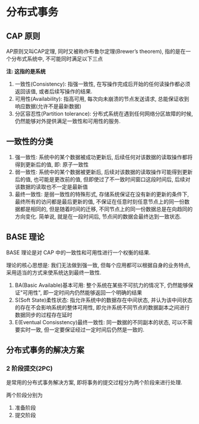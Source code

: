 # 分布式事务

## CAP 原则

AP原则又叫CAP定理, 同时又被称作布鲁尔定理(Brewer’s theorem), 指的是在一个分布式系统中, 不可能同时满足以下三点

**注: 这指的是系统**

1. 一致性(Consistency): 指强一致性, 在写操作完成后开始的任何读操作都必须返回该值, 或者后续写操作的结果.
2. 可用性(Availability): 指高可用, 每次向未崩溃的节点发送请求, 总能保证收到响应数据(允许不是最新数据)
3. 分区容忍性(Partition tolerance): 分布式系统在遇到任何网络分区故障的时候, 仍然能够对外提供满足一致性和可用性的服务.

## 一致性的分类

1. 强一致性: 系统中的某个数据被成功更新后, 后续任何对该数据的读取操作都将得到更新后的值, 即: 原子一致性
2. 弱一致性: 系统中的某个数据被更新后, 后续对该数据的读取操作可能得到更新后的值, 也可能是更改前的值, 但即使过了不一致时间窗口这段时间后,
   后续对该数据的读取也不一定是最新值
3. 最终一致性: 是弱一致性的特殊形式, 存储系统保证在没有新的更新的条件下, 最终所有的访问都是最后更新的值,
   不保证在任意时刻任意节点上的同一份数据都是相同的, 但是随着时间的迁移, 不同节点上的同一份数据总是在向趋同的方向变化.
   简单说, 就是在一段时间后, 节点间的数据会最终达到一致状态.

## BASE 理论

BASE 理论是对 CAP 中的一致性和可用性进行一个权衡的结果.

理论的核心思想是: 我们无法做到强一致, 但每个应用都可以根据自身的业务特点, 采用适当的方式来使系统达到最终一致性.

1. BA(Basic Available)基本可用: 整个系统在某些不可抗力的情况下, 仍然能够保证"可用性", 即一定时间内仍然能够返回一个明确的结果
2. S(Soft State)柔性状态: 指允许系统中的数据存在中间状态, 并认为该中间状态的存在不会影响系统的整体可用性,
   即允许系统不同节点的数据副本之间进行数据同步的过程存在延时
3. E(Eventual Consisstency)最终一致性: 同一数据的不同副本的状态, 可以不需要实时一致, 但一定要保证经过一定时间后仍然是一致的.

## 分布式事务的解决方案

### 2 阶段提交(2PC)

是常用的分布式事务解决方案, 即将事务的提交过程分为两个阶段来进行处理.

两个阶段分别为

1. 准备阶段
2. 提交阶段
